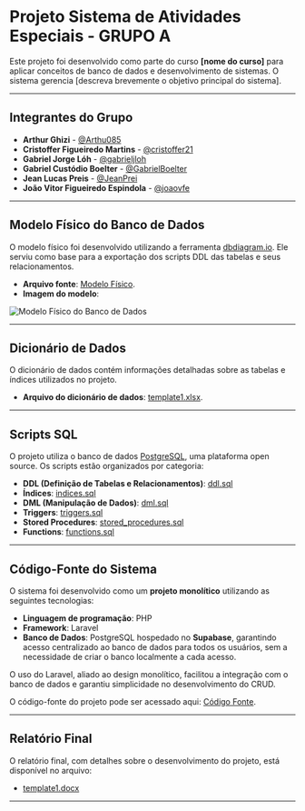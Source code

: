 # **Projeto Sistema de Atividades Especiais - GRUPO A**

Este projeto foi desenvolvido como parte do curso **[nome do curso]** para aplicar conceitos de banco de dados e desenvolvimento de sistemas. O sistema gerencia [descreva brevemente o objetivo principal do sistema].

---

## **Integrantes do Grupo**
- **Arthur Ghizi** - [@Arthu085](https://github.com/Arthu085)  
- **Cristoffer Figueiredo Martins** - [@cristoffer21](https://github.com/cristoffer21)  
- **Gabriel Jorge Lóh** - [@gabrieljloh](https://github.com/gabrieljloh)  
- **Gabriel Custódio Boelter** - [@GabrielBoelter](https://github.com/GabrielBoelter)  
- **Jean Lucas Preis** - [@JeanPrei](https://github.com/JeanPrei)  
- **João Vitor Figueiredo Espindola** - [@joaovfe](https://github.com/joaovfe)  

---

## **Modelo Físico do Banco de Dados**

O modelo físico foi desenvolvido utilizando a ferramenta [dbdiagram.io](https://dbdiagram.io/). Ele serviu como base para a exportação dos scripts DDL das tabelas e seus relacionamentos.  

- **Arquivo fonte**: [Modelo Físico](https://dbdiagram.io/d/6561325e3be1495787b1c71a).  
- **Imagem do modelo**:  

![Modelo Físico do Banco de Dados](https://github.com/jlsilva01/projeto_final_bd2_satc_2023/assets/484662/1fefa9fd-868c-4209-8cc5-d32cd73fa46d)  

---

## **Dicionário de Dados**

O dicionário de dados contém informações detalhadas sobre as tabelas e índices utilizados no projeto.  
- **Arquivo do dicionário de dados**: [template1.xlsx](dicionario_dados/template1.xlsx).

---

## **Scripts SQL**

O projeto utiliza o banco de dados [PostgreSQL](https://www.postgresql.org/download/), uma plataforma open source. Os scripts estão organizados por categoria:  

- **DDL (Definição de Tabelas e Relacionamentos)**: [ddl.sql](scripts_sql/ddl.sql)  
- **Índices**: [indices.sql](scripts_sql/indices.sql)  
- **DML (Manipulação de Dados)**: [dml.sql](scripts_sql/dml.sql)  
- **Triggers**: [triggers.sql](scripts_sql/triggers.sql)  
- **Stored Procedures**: [stored_procedures.sql](scripts_sql/stored_procedures.sql)  
- **Functions**: [functions.sql](scripts_sql/functions.sql)  

---

## **Código-Fonte do Sistema**

O sistema foi desenvolvido como um **projeto monolítico** utilizando as seguintes tecnologias:  
- **Linguagem de programação**: PHP  
- **Framework**: Laravel  
- **Banco de Dados**: PostgreSQL hospedado no **Supabase**, garantindo acesso centralizado ao banco de dados para todos os usuários, sem a necessidade de criar o banco localmente a cada acesso.  

O uso do Laravel, aliado ao design monolítico, facilitou a integração com o banco de dados e garantiu simplicidade no desenvolvimento do CRUD.  

O código-fonte do projeto pode ser acessado aqui: [Código Fonte](fonte/).  

---

## **Relatório Final**

O relatório final, com detalhes sobre o desenvolvimento do projeto, está disponível no arquivo:  
- [template1.docx](relatorio/template1.docx)  

---
